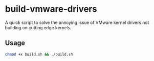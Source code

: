 # build-vmware-drivers
A quick script to solve the annoying issue of VMware kernel drivers not building on cutting edge kernels.

## Usage

```bash
chmod +x build.sh && ./build.sh
```
